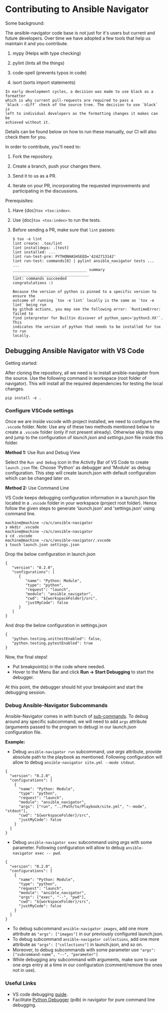 # Contributing to Ansible Navigator

Some background:

The ansible-navigator code base is not just for it's users but current and
future developers. Over time we have adopted a few tools that help us
maintain it and you contribute.

1. mypy (Helps with type checking)

2. pylint (lints all the things)

3. code-spell (prevents typos in code)

4. isort (sorts import statements)

```{note}
In early development cycles, a decision was made to use black as a formatter
which is why current pull-requests are required to pass a
`black --diff` check of the source tree. The decision to use `black` is
left to individual developers as the formatting changes it makes can be
achieved without it.
```

Details can be found below on how to run these manually, our CI will also
check them for you.

In order to contribute, you'll need to:

1. Fork the repository.

2. Create a branch, push your changes there.

3. Send it to us as a PR.

4. Iterate on your PR, incorporating the requested improvements
   and participating in the discussions.

Prerequisites:

1. Have {doc}`tox <tox:index>`.

2. Use {doc}`tox <tox:index>` to run the tests.

3. Before sending a PR, make sure that `lint` passes:

   ```shell-session
   $ tox -e lint
   lint create: .tox/lint
   lint installdeps: .[test]
   lint installed: ...
   lint run-test-pre: PYTHONHASHSEED='4242713142'
   lint run-test: commands[0] | pylint ansible_navigator tests ...
   ...
   _________________________________ summary __________________________________
   lint: commands succeeded
   congratulations :)
   ```

   ```{tip}
   Because the version of python is pinned to a specific version to ensure the
   outcome of running `tox -e lint` locally is the same as `tox -e lint` being run
   by github actions, you may see the following error: `RuntimeError: failed to
   find interpreter for Builtin discover of python_spec='python3.XX'`. This
   indicates the version of python that needs to be installed for tox to run
   locally.
   ```

## Debugging Ansible Navigator with VS Code

Getting started:

After cloning the repository, all we need is to install ansible-navigator from
the source. Use the following command in workspace (root folder of navigator).
This will install all the required dependencies for testing the local changes.

```shell-session
pip install -e .
```

### Configure VSCode settings

Once we are inside vscode with project installed, we need to configure the
`.vscode` folder.
Note: Use any of these two methods mentioned below to create a `.vscode` folder
(only if not present already). Otherwise skip this step and jump to the
configuration of _launch.json_ and _settings.json_ file inside this folder.

**Method 1:** Use Run and Debug View

Select the `Run and Debug` icon in the Activity Bar of VS Code to create
`launch.json` file. Choose 'Python' as debugger and 'Module' as debug
configuration. This step will create launch.json with default configuration
which can be changed later on.

**Method 2:** Use Command Line

VS Code keeps debugging configuration information in a launch.json file located
in a `.vscode` folder in your workspace (project root folder). Hence follow
the given steps to generate 'launch.json' and 'settings.json' using command
line.

```shell-session
machine@machine ~/a/c/ansible-navigator
❯ mkdir .vscode
machine@machine ~/a/c/ansible-navigator
❯ cd .vscode
machine@machine ~/a/c/ansible-navigator/.vscode
❯ touch launch.json settings.json
```

Drop the below configuration in launch.json

```shell-session
{
   "version": "0.2.0",
   "configurations": [
      {
         "name": "Python: Module",
         "type": "python",
         "request": "launch",
         "module": "ansible_navigator",
         "cwd": "${workspaceFolder}/src",
         "justMyCode": false
      }
   ]
}
```

And drop the below configuration in settings.json

```shell-session
{
   "python.testing.unittestEnabled": false,
   "python.testing.pytestEnabled": true
}
```

Now, the final steps!

- Put breakpoint(s) in the code where needed.
- Hover to the Menu Bar and click **Run -> Start Debugging** to start the
  debugger.

At this point, the debugger should hit your breakpoint and start the debugging
session.

### Debug Ansible-Navigator Subcommands

Ansible-Navigator comes in with bunch of [sub-commands]. To debug around any
specific subcommand, we will need to add `args` attribute (arguments passed to
the program to debug) in our launch.json configuration file.

[sub-commands]: https://ansible-navigator.readthedocs.io/en/latest/subcommands/

**Example:**

- Debug `ansible-navigator run` subcommand, use _args_ attribute, provide
  absolute path to the playbook as mentioned. Following configuration will allow
  to debug `ansible-navigator site.yml --mode stdout`.

```shell-session
{
  "version": "0.2.0",
  "configurations": [
    {
      "name": "Python: Module",
      "type": "python",
      "request": "launch",
      "module": "ansible_navigator",
      "args": ["run", "../Path/to/Playbook/site.yml", "--mode", "stdout"],
      "cwd": "${workspaceFolder}/src",
      "justMyCode": false
    }
  ]
}
```

- Debug `ansible-navigator exec` subcommand using _args_ with some parameter.
  Following configuration will allow to debug `ansible-navigator exec -- pwd`.

```shell-session
{
  "version": "0.2.0",
  "configurations": [
    {
      "name": "Python: Module",
      "type": "python",
      "request": "launch",
      "module": "ansible_navigator",
      "args": ["exec", "--", "pwd"],
      "cwd": "${workspaceFolder}/src",
      "justMyCode": false
    }
  ]
}
```

- To debug subcommand `ansible-navigator images`, add one more attribute as
  `"args": ["images"]` in our previously configured launch.json.
- To debug subcommand `ansible-navigator collections`, add one more attribute
  as `"args": ["collections"]` in launch.json, and so on.
- Moreover, to debug subcommands with some parameter use
  `"args": ["subcommand-name", "--", "parameter"]`
- While debugging any subcommand with arguments, make sure to use one _args_
  entry at a time in our configuration (comment/remove the ones not in use).

### Useful Links

- VS code debugging [guide].
- Facilitate [Python Debugger] (pdb) in navigator for pure command line
  debugging.

[guide]: https://code.visualstudio.com/docs/editor/debugging
[python debugger]: https://www.geeksforgeeks.org/python-debugger-python-pdb/
